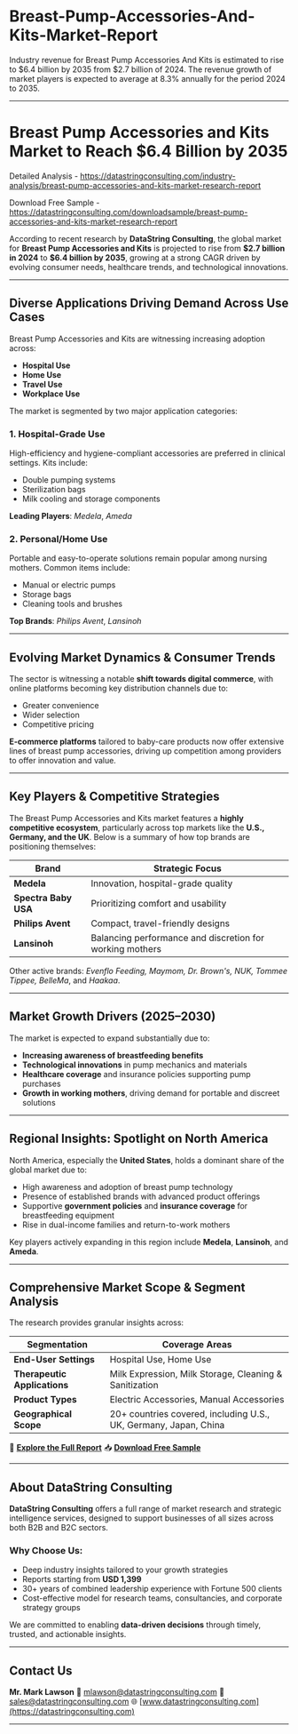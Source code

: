 # Breast-Pump-Accessories-And-Kits-Market-Report

Industry revenue for Breast Pump Accessories And Kits is estimated to rise to $6.4 billion by 2035 from $2.7 billion of 2024. The revenue growth of market players is expected to average at 8.3% annually for the period 2024 to 2035.

---

# **Breast Pump Accessories and Kits Market to Reach \$6.4 Billion by 2035**

Detailed Analysis - https://datastringconsulting.com/industry-analysis/breast-pump-accessories-and-kits-market-research-report

Download Free Sample - https://datastringconsulting.com/downloadsample/breast-pump-accessories-and-kits-market-research-report

According to recent research by **DataString Consulting**, the global market for **Breast Pump Accessories and Kits** is projected to rise from **\$2.7 billion in 2024** to **\$6.4 billion by 2035**, growing at a strong CAGR driven by evolving consumer needs, healthcare trends, and technological innovations.

---

## **Diverse Applications Driving Demand Across Use Cases**

Breast Pump Accessories and Kits are witnessing increasing adoption across:

* **Hospital Use**
* **Home Use**
* **Travel Use**
* **Workplace Use**

The market is segmented by two major application categories:

### **1. Hospital-Grade Use**

High-efficiency and hygiene-compliant accessories are preferred in clinical settings. Kits include:

* Double pumping systems
* Sterilization bags
* Milk cooling and storage components

**Leading Players**: *Medela*, *Ameda*

### **2. Personal/Home Use**

Portable and easy-to-operate solutions remain popular among nursing mothers. Common items include:

* Manual or electric pumps
* Storage bags
* Cleaning tools and brushes

**Top Brands**: *Philips Avent*, *Lansinoh*

---

## **Evolving Market Dynamics & Consumer Trends**

The sector is witnessing a notable **shift towards digital commerce**, with online platforms becoming key distribution channels due to:

* Greater convenience
* Wider selection
* Competitive pricing

**E-commerce platforms** tailored to baby-care products now offer extensive lines of breast pump accessories, driving up competition among providers to offer innovation and value.

---

## **Key Players & Competitive Strategies**

The Breast Pump Accessories and Kits market features a **highly competitive ecosystem**, particularly across top markets like the **U.S., Germany, and the UK**. Below is a summary of how top brands are positioning themselves:

| **Brand**            | **Strategic Focus**                                      |
| -------------------- | -------------------------------------------------------- |
| **Medela**           | Innovation, hospital-grade quality                       |
| **Spectra Baby USA** | Prioritizing comfort and usability                       |
| **Philips Avent**    | Compact, travel-friendly designs                         |
| **Lansinoh**         | Balancing performance and discretion for working mothers |

Other active brands: *Evenflo Feeding, Maymom, Dr. Brown's, NUK, Tommee Tippee, BelleMa*, and *Haakaa*.

---

## **Market Growth Drivers (2025–2030)**

The market is expected to expand substantially due to:

* **Increasing awareness of breastfeeding benefits**
* **Technological innovations** in pump mechanics and materials
* **Healthcare coverage** and insurance policies supporting pump purchases
* **Growth in working mothers**, driving demand for portable and discreet solutions

---

## **Regional Insights: Spotlight on North America**

North America, especially the **United States**, holds a dominant share of the global market due to:

* High awareness and adoption of breast pump technology
* Presence of established brands with advanced product offerings
* Supportive **government policies** and **insurance coverage** for breastfeeding equipment
* Rise in dual-income families and return-to-work mothers

Key players actively expanding in this region include **Medela**, **Lansinoh**, and **Ameda**.

---

## **Comprehensive Market Scope & Segment Analysis**

The research provides granular insights across:

| **Segmentation**             | **Coverage Areas**                                               |
| ---------------------------- | ---------------------------------------------------------------- |
| **End-User Settings**        | Hospital Use, Home Use                                           |
| **Therapeutic Applications** | Milk Expression, Milk Storage, Cleaning & Sanitization           |
| **Product Types**            | Electric Accessories, Manual Accessories                         |
| **Geographical Scope**       | 20+ countries covered, including U.S., UK, Germany, Japan, China |

📄 **[Explore the Full Report](https://datastringconsulting.com/industry-analysis/breast-pump-accessories-and-kits-market-research-report)**
📥 **[Download Free Sample](https://datastringconsulting.com/downloadsample/breast-pump-accessories-and-kits-market-research-report)**

---

## **About DataString Consulting**

**DataString Consulting** offers a full range of market research and strategic intelligence services, designed to support businesses of all sizes across both B2B and B2C sectors.

### Why Choose Us:

* Deep industry insights tailored to your growth strategies
* Reports starting from **USD 1,399**
* 30+ years of combined leadership experience with Fortune 500 clients
* Cost-effective model for research teams, consultancies, and corporate strategy groups

We are committed to enabling **data-driven decisions** through timely, trusted, and actionable insights.

---

## **Contact Us**

**Mr. Mark Lawson**
📧 [mlawson@datastringconsulting.com](mailto:mlawson@datastringconsulting.com)
📨 [sales@datastringconsulting.com](mailto:sales@datastringconsulting.com)
🌐 [www.datastringconsulting.com](https://datastringconsulting.com)

---
